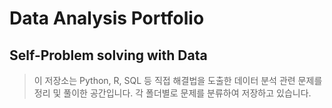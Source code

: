 # Data Analysis Portfolio
## Self-Problem solving with Data
> 이 저장소는 Python, R, SQL 등 직접 해결법을 도출한 데이터 분석 관련 문제를 정리 및 풀이한 공간입니다.
> 각 폴더별로 문제를 분류하여 저장하고 있습니다.  
